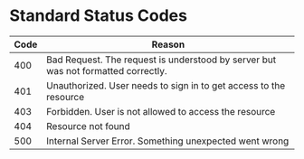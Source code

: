 # Standard Status Codes

| Code | Reason |
| ---- | ------ |
| 400  | Bad Request. The request is understood by server but was not formatted correctly.
| 401  | Unauthorized. User needs to sign in to get access to the resource | 
| 403  | Forbidden. User is not allowed to access the resource | 
| 404  | Resource not found |
| 500  | Internal Server Error. Something unexpected went wrong |

